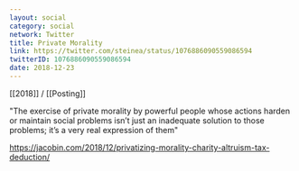 ```yaml
---
layout: social
category: social
network: Twitter
title: Private Morality
link: https://twitter.com/steinea/status/1076886090559086594
twitterID: 1076886090559086594
date: 2018-12-23
---
```


[[2018]] / [[Posting]]

"The exercise of private morality by powerful people whose actions harden or maintain social problems isn’t just an inadequate solution to those problems; it’s a very real expression of them"

<https://jacobin.com/2018/12/privatizing-morality-charity-altruism-tax-deduction/>
